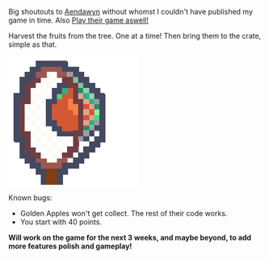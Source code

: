 Big shoutouts to [Aendawyn](https://ldj.am/$315825) without whomst I couldn't have published my game in time. Also [Play their game aswell!](https://ldj.am/$315866)

Harvest the fruits from the tree. One at a time! Then bring them to the crate, simple as that.

![The games Icon](godot/icon.svg)

Known bugs:
- Golden Apples won't get collect. The rest of their code works.
- You start with 40 points.

**Will work on the game for the next 3 weeks, and maybe beyond, to add more features polish and gameplay!**
